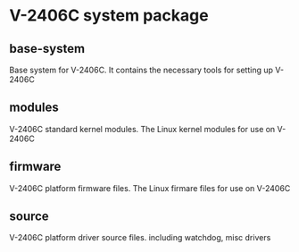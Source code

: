 # V-2406C system package

## base-system
Base system for V-2406C. 
It contains the necessary tools for setting up V-2406C

## modules
V-2406C standard kernel modules. 
The Linux kernel modules for use on V-2406C

## firmware
V-2406C platform firmware files. 
The Linux firmare files for use on V-2406C

## source
V-2406C platform driver source files. 
including watchdog, misc drivers

